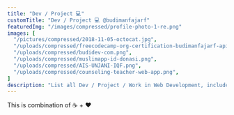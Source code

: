 ```yaml
---
title: "Dev / Project 💻"
customTitle: "Dev / Project 💻 @budimanfajarf"
featuredImg: "/images/compressed/profile-photo-1-re.png"
images: [
  "/pictures/compressed/2018-11-05-octocat.jpg",
  "/uploads/compressed/freecodecamp-org-certification-budimanfajarf-apis-and-microservices-2020-05-29.png",
  "/uploads/compressed/budidev-com.png",
  "/uploads/compressed/muslimapp-id-donasi.png",
  "/uploads/compressed/AIS-UNJANI-IQF.png",
  "/uploads/compressed/counseling-teacher-web-app.png",
]
description: "List all Dev / Project / Work in Web Development, include Backend and Frontend by Budiman Fajar Firdaus @budimanfajarf, a web developer from Bandung, Indonesia"
---
```

This is combination of ☕ + ❤️

<!-- * Personal Blog (this web): [link](/), [repo](https://github.com/budimanfajarf/blog)
* React Tic-Tac-Toe: [link](https://bff-tictactoe.herokuapp.com/), [repo](https://github.com/budimanfajarf/react-tictactoe)
* Github Page: [link](https://budimanfajarf.github.io), [repo](https://github.com/budimanfajarf/budimanfajarf.github.io)
* Counseling Teacher web app: [repo](https://github.com/budimanfajarf/bklaravel) 
* Quote web app: [repo](https://github.com/budimanfajarf/kutipan)

See all my codes in [Github Repository](https://github.com/budimanfajarf) -->
